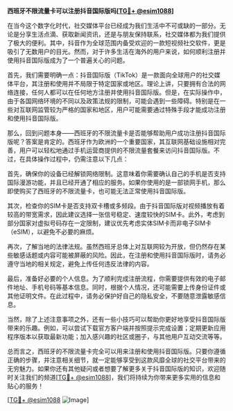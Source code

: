**西班牙不限流量卡可以注册抖音国际版吗[[TG💪+ @esim1088](https://t.me/s/esim1088)]**

在当今这个数字化时代，社交媒体平台已经成为我们生活中不可或缺的一部分。无论是分享生活点滴、获取新闻资讯，还是与朋友保持联系，社交媒体都为我们提供了极大的便利。其中，抖音作为全球范围内备受欢迎的一款短视频社交软件，更是吸引了无数用户的目光。然而，对于许多生活在海外的用户来说，如何顺利注册并使用抖音国际版成为了一个普遍关心的问题。

首先，我们需要明确一点：抖音国际版（TikTok）是一款面向全球用户的社交媒体平台，其注册和使用并不局限于特定国家或地区。理论上讲，只要拥有合法的网络连接，任何人都可以在任何地方注册并使用抖音国际版。但是，在实际操作中，由于各国网络环境的不同以及政策法规的限制，可能会遇到一些障碍。特别是在一些对互联网监管较为严格的国家和地区，用户可能需要通过特殊手段才能成功注册和使用抖音国际版。

那么，回到问题本身——西班牙的不限流量卡是否能够帮助用户成功注册抖音国际版呢？答案是肯定的。西班牙作为欧洲的一个重要国家，其互联网基础设施相对完善，用户可以轻松地通过手机运营商提供的不限流量套餐来访问抖音国际版。不过，在具体操作过程中，仍需注意以下几点：

首先，确保你的设备已经解锁网络限制。这意味着你需要确认自己的手机是否支持国际漫游功能，并且已经开通了相应的服务。如果你使用的是一部锁网手机，那么即使购买了西班牙的不限流量卡，也可能无法正常使用抖音国际版。

其次，检查你的SIM卡是否支持双卡槽或多频段。由于抖音国际版对视频播放有着较高的带宽需求，因此建议选择一张信号稳定、速度较快的SIM卡。此外，考虑到部分国家对虚拟号码存在一定限制，建议优先考虑实体SIM卡而非电子SIM卡（eSIM），以避免不必要的麻烦。

再次，了解当地的法律法规。虽然西班牙总体上对互联网较为开放，但仍然存在某些敏感话题或内容可能被屏蔽的风险。因此，在注册和使用抖音国际版时，请务必遵守当地的相关规定，避免上传任何违反法律的内容。

最后，准备好必要的个人信息。为了顺利完成注册流程，你需要提供有效的电子邮件地址、手机号码等基本信息。同时，根据个人情况，还可能需要上传身份证件或其他证明文件。在此过程中，请务必保护好自己的隐私安全，不要随意泄露敏感信息。

当然，除了上述注意事项之外，还有一些小技巧可以帮助你更好地享受抖音国际版带来的乐趣。例如，可以尝试下载官方客户端并按照提示完成设置；定期更新应用程序版本以获取最新功能；加入感兴趣的社区或圈子，与其他用户互动交流等等。

总而言之，西班牙的不限流量卡完全可以用来注册和使用抖音国际版。只要你遵循正确的步骤，并注意相关细节，就一定能够享受到这款风靡全球的社交平台带来的无穷魅力。如果你还有其他疑问或者想要了解更多关于抖音国际版的知识，欢迎随时关注我们的频道[[TG💪+ @esim1088](https://t.me/s/esim1088)]，我们将持续为你带来更多实用的信息和贴心的服务！

[[TG💪+ @esim1088](https://t.me/s/esim1088) ![Image](https://i.postimg.cc/4NQfJmqS/Snipaste-2025-05-13-00-14-12.png)]
